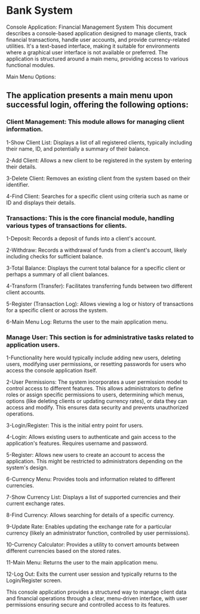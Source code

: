 # Bank System 

Console Application: Financial Management System
This document describes a console-based application designed to manage clients, track financial transactions, handle user accounts, and provide currency-related utilities. It's a text-based interface, making it suitable for environments where a graphical user interface is not available or preferred. The application is structured around a main menu, providing access to various functional modules.

Main Menu Options:
## The application presents a main menu upon successful login, offering the following options:

### Client Management: This module allows for managing client information.

1-Show Client List: Displays a list of all registered clients, typically including their name, ID, and potentially a summary of their balance.

2-Add Client: Allows a new client to be registered in the system by entering their details.

3-Delete Client: Removes an existing client from the system based on their identifier.

4-Find Client: Searches for a specific client using criteria such as name or ID and displays their details.

### Transactions: This is the core financial module, handling various types of transactions for clients.

1-Deposit: Records a deposit of funds into a client's account.

2-Withdraw: Records a withdrawal of funds from a client's account, likely including checks for sufficient balance.

3-Total Balance: Displays the current total balance for a specific client or perhaps a summary of all client balances.

4-Transform (Transfer): Facilitates transferring funds between two different client accounts.

5-Register (Transaction Log): Allows viewing a log or history of transactions for a specific client or across the system.

6-Main Menu Log: Returns the user to the main application menu.

### Manage User: This section is for administrative tasks related to application users.

1-Functionality here would typically include adding new users, deleting users, modifying user permissions, or resetting passwords for users who access the console application itself.

2-User Permissions: The system incorporates a user permission model to control access to different features. This allows administrators to define roles or assign specific permissions to users, determining which menus, options (like deleting clients or updating currency rates), or data they can access and modify. This ensures data security and prevents unauthorized operations.

3-Login/Register: This is the initial entry point for users.

4-Login: Allows existing users to authenticate and gain access to the application's features. Requires username and password.

5-Register: Allows new users to create an account to access the application. This might be restricted to administrators depending on the system's design.

6-Currency Menu: Provides tools and information related to different currencies.

7-Show Currency List: Displays a list of supported currencies and their current exchange rates.

8-Find Currency: Allows searching for details of a specific currency.

9-Update Rate: Enables updating the exchange rate for a particular currency (likely an administrator function, controlled by user permissions).

10-Currency Calculator: Provides a utility to convert amounts between different currencies based on the stored rates.

11-Main Menu: Returns the user to the main application menu.

12-Log Out: Exits the current user session and typically returns to the Login/Register screen.

This console application provides a structured way to manage client data and financial operations through a clear, menu-driven interface, with user permissions ensuring secure and controlled access to its features.
